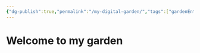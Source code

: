 ```yaml
---
{"dg-publish":true,"permalink":"/my-digital-garden/","tags":["gardenEntry"]}
---
```


# Welcome to my garden